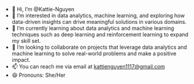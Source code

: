 - 👋 Hi, I’m @Kattie-Nguyen
- 👀 I’m interested in data analytics, machine learning, and exploring how data-driven insights can drive meaningful solutions in various domains.
- 🌱 I’m currently learning about data analytics and machine learning techniques such as deep learning and reinforcement learning to expand my skill set.
- 💞️ I’m looking to collaborate on projects that leverage data analytics and machine learning to solve real-world problems and make a positive impact.
- 📫 You can reach me via email at kattienguyen1117@gmail.com
- 😄 Pronouns: She/Her

<!---
Kattie-Nguyen/Kattie-Nguyen is a ✨ special ✨ repository because its `README.md` (this file) appears on your GitHub profile.
You can click the Preview link to take a look at your changes.
--->
